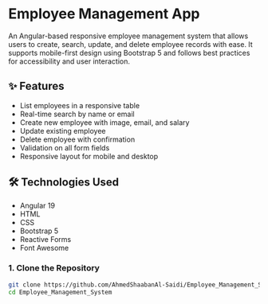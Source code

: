 # Employee Management App

An Angular-based responsive employee management system that allows users to create, search, update, and delete employee records with ease. It supports mobile-first design using Bootstrap 5 and follows best practices for accessibility and user interaction.

## ✨ Features

- List employees in a responsive table
- Real-time search by name or email
- Create new employee with image, email, and salary
- Update existing employee
- Delete employee with confirmation
- Validation on all form fields
- Responsive layout for mobile and desktop

## 🛠️ Technologies Used

- Angular 19
- HTML
- CSS
- Bootstrap 5
- Reactive Forms
- Font Awesome

### 1. Clone the Repository

```bash
git clone https://github.com/AhmedShaabanAl-Saidi/Employee_Management_System.git
cd Employee_Management_System